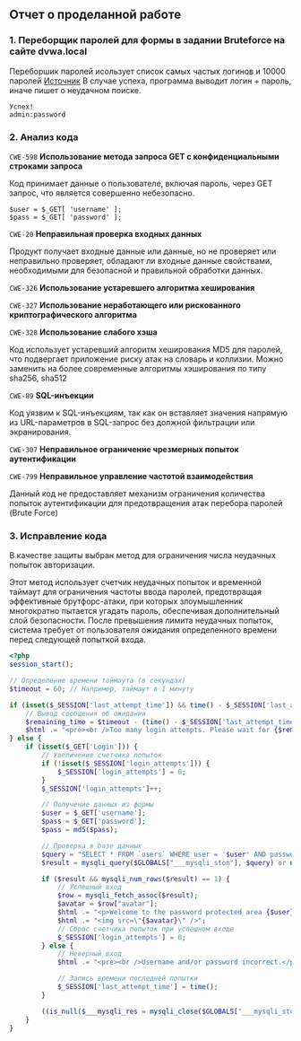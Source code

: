 ## Отчет о проделанной работе

### 1. Переборщик паролей для формы в задании Bruteforce на сайте dvwa.local

Переборшик паролей исользует список самых частых логинов и 10000
паролей [Источник](https://github.com/danielmiessler/SecLists/blob/master/Passwords/Common-Credentials/10k-most-common.txt)
В случае успеха, программа выводит логин + пароль, иначе пишет о неудачном поиске.

```
Успех!
admin:password
```

### 2. Анализ кода
`CWE-598` **Использование метода запроса GET с конфиденциальными строками запроса**

Код принимает данные о пользователе, включая пароль, через GET запрос, что является совершенно небезопасно.

```
$user = $_GET[ 'username' ];
$pass = $_GET[ 'password' ];
```

`CWE-20` **Неправильная проверка входных данных**

Продукт получает входные данные или данные, но не проверяет или неправильно проверяет, обладают ли входные данные свойствами, необходимыми для безопасной и правильной обработки данных.

`CWE-326` **Использование устаревшего алгоритма хеширования**

`CWE-327` **Использование неработающего или рискованного криптографического алгоритма**

`CWE-328` **Использование слабого хэша**

Код использует устаревший алгоритм хеширования MD5 для паролей, что подвергает приложение риску атак на словарь и
коллизии. Можно заменить на более современные алгоритмы хэширования по типу sha256, sha512

`CWE-89` **SQL-инъекции**

Код уязвим к SQL-инъекциям, так как он вставляет значения напрямую из URL-параметров в SQL-запрос без должной фильтрации
или экранирования.

`CWE-307` **Неправильное ограничение чрезмерных попыток аутентификации**

`CWE-799` **Неправильное управление частотой взаимодействия**

Данный код не предоставляет механизм ограничения количества попыток аутентификации для предотвращения атак перебора
паролей (Brute Force)



### 3. Исправление кода
В качестве защиты выбран метод для ограничения числа неудачных попыток авторизации.


Этот метод использует счетчик неудачных попыток и временной таймаут для ограничения частоты ввода паролей, предотвращая эффективные брутфорс-атаки, при которых злоумышленник многократно пытается угадать пароль, обеспечивая дополнительный слой безопасности. После превышения лимита неудачных попыток, система требует от пользователя ожидания определенного времени перед следующей попыткой входа.

```php
<?php
session_start();

// Определение времени таймаута (в секундах)
$timeout = 60; // Например, таймаут в 1 минуту

if (isset($_SESSION['last_attempt_time']) && time() - $_SESSION['last_attempt_time'] < $timeout) {
    // Вывод сообщения об ожидании
    $remaining_time = $timeout - (time() - $_SESSION['last_attempt_time']);
    $html .= "<pre><br />Too many login attempts. Please wait for {$remaining_time} seconds before trying again.</pre>";
} else {
    if (isset($_GET['Login'])) {
        // Увеличение счетчика попыток
        if (!isset($_SESSION['login_attempts'])) {
            $_SESSION['login_attempts'] = 0;
        }
        $_SESSION['login_attempts']++;

        // Получение данных из формы
        $user = $_GET['username'];
        $pass = $_GET['password'];
        $pass = md5($pass);

        // Проверка в базе данных
        $query = "SELECT * FROM `users` WHERE user = '$user' AND password = '$pass';";
        $result = mysqli_query($GLOBALS["___mysqli_ston"], $query) or die('<pre>' . ((is_object($GLOBALS["___mysqli_ston"])) ? mysqli_error($GLOBALS["___mysqli_ston"]) : (($___mysqli_res = mysqli_connect_error()) ? $___mysqli_res : false)) . '</pre>');

        if ($result && mysqli_num_rows($result) == 1) {
            // Успешный вход
            $row = mysqli_fetch_assoc($result);
            $avatar = $row["avatar"];
            $html .= "<p>Welcome to the password protected area {$user}</p>";
            $html .= "<img src=\"{$avatar}\" />";
            // Сброс счетчика попыток при успешном входе
            $_SESSION['login_attempts'] = 0;
        } else {
            // Неверный вход
            $html .= "<pre><br />Username and/or password incorrect.</pre>";

            // Запись времени последней попытки
            $_SESSION['last_attempt_time'] = time();
        }

        ((is_null($___mysqli_res = mysqli_close($GLOBALS["___mysqli_ston"]))) ? false : $___mysqli_res);
    }
}


```
